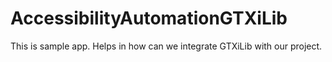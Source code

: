 # AccessibilityAutomationGTXiLib

This is sample app. Helps in how can we integrate GTXiLib with our project.
